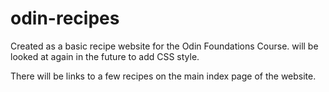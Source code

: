 # odin-recipes

Created as a basic recipe website for the Odin Foundations Course. will be looked at again in the future to add CSS style.

There will be links to a few recipes on the main index page of the website. 

